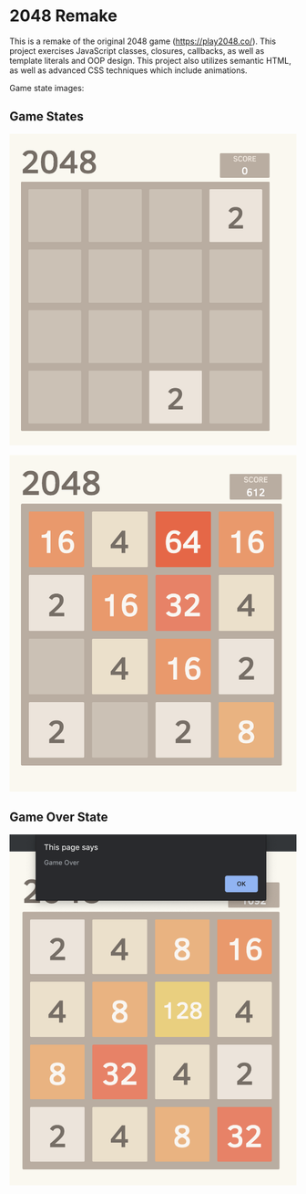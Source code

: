 # 2048 Remake

This is a remake of the original 2048 game (https://play2048.co/). This project exercises JavaScript classes, closures, callbacks, as well as template literals and OOP design. This project also utilizes semantic HTML, as well as advanced CSS techniques which include animations. 

Game state images: 

## Game States 

![Image Of Game](res/1.png)

![Image Of Game](res/2.png)

## Game Over State

![Image Of Game](res/3.png)
